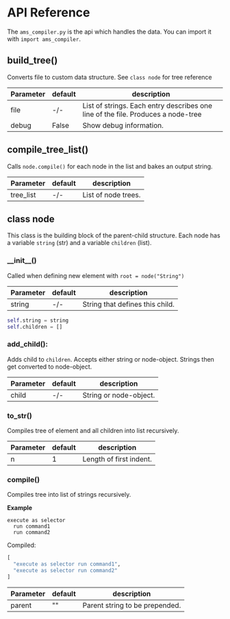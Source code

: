 # API Reference

The ``ams_compiler.py`` is the api which handles the data. You can import it with ``import ams_compiler``.

## build_tree()

Converts file to custom data structure. See ``class node`` for tree reference

| Parameter | default | description |
|-----------|---------|-------------|
| file      | -/-     | List of strings. Each entry describes one line of the file. Produces a node-tree
| debug     | False   | Show debug information.

## compile_tree_list()

Calls ``node.compile()`` for each node in the list and bakes an output string.

| Parameter | default | description |
|-----------|---------|-------------|
| tree_list | -/-     | List of node trees.

## class node
This class is the building block of the parent-child structure.
Each node has a variable ``string`` (str) and  a variable ``children`` (list).

### \_\_init\_\_()
Called when defining new element with
```root = node("String")```

| Parameter | default | description |
|-----------|---------|-------------|
| string    | -/-     | String that defines this child.

```python
self.string = string
self.children = []
```

### add_child():

Adds child to ``children``. Accepts either string or node-object. Strings then get converted to node-object.

| Parameter | default | description |
|-----------|---------|-------------|
| child     | -/-     | String or node-object.

### to_str()
Compiles tree of element and all children into list recursively.

| Parameter | default | description |
|-----------|---------|-------------|
| n         | 1       | Length of first indent.

### compile()
Compiles tree into list of strings recursively.

**Example**
```mcfunction
execute as selector
  run command1
  run command2
```
Compiled:
```python
[
  "execute as selector run command1",
  "execute as selector run command2"
]
```

| Parameter | default | description |
|-----------|---------|-------------|
| parent    | ""      | Parent string to be prepended.
